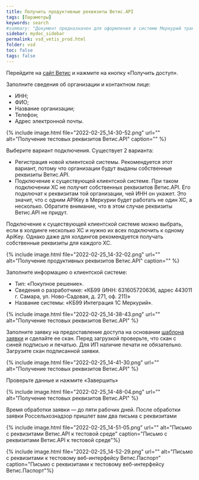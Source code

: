 ```yaml
---
title: Получить продуктивные реквизиты Ветис.API
tags: [Параметры]
keywords: search
#summary: "Документ предназначен для оформления в системе Меркурий транспортной партии."
sidebar: mydoc_sidebar
permalink: vsd_vetis_prod.html
folder: vsd
toc: false
tags: false
---
```


<style>
.result {
background-color: #000000;
border: 1px solid #dedede;
padding: 10px;
margin-top: 10px;
margin-bottom: 10px;
}
</style>


Перейдите на [сайт Ветис](https://aplms.vetrf.ru/pub/) и нажмите на кнопку «Получить доступ».

Заполните сведения об организации и контактном лице:
* ИНН;
* ФИО;
* Название организации;
* Телефон;
* Адрес электронной почты.

{% include image.html file="2022-02-25_14-30-52.png" url="" alt="Получение тестовых реквизитов Ветис.API" caption="" %}

Выберите вариант подключения. Существует 2 варианта:
* Регистрация новой клиентской системы. Рекомендуется этот вариант, потому что организации будут выданы собственные реквизиты Ветис.API.
* Подключение к существующей клиентской системе. При таком подключении ХС не получит собственных реквизитов Ветис.API. Его подключат к реквизитам той организации, чей ИНН он укажет. Это значит, что с одним APIKey в Меркурии будет работать не один ХС, а несколько. Обратите внимание, что в этом случае реквизиты Ветис.API не придут.

Подключение к существующей клиентской системе можно выбрать, если в холдинге несколько ХС и нужно их всех подключить к одному ApiKey. Однако даже для холдингов рекомендуется получать собственные реквизиты для каждого ХС.

{% include image.html file="2022-02-25_14-32-02.png" url="" alt="Получение продуктивных реквизитов Ветис.API" caption="" %}

Заполните информацию о клиентской системе:
* Тип: «Покупное решение». 
* Сведения о разработчике: «КБ99 (ИНН: 631605720636, адрес 443011 г. Самара, ул. Ново-Садовая, д. 271, оф. 211)»
* Название системы: «КБ99 Интеграция 1С Меркурий».
 
{% include image.html file="2022-02-25_14-38-43.png" url="" alt="Получение тестовых реквизитов Ветис.API" %}

Заполните заявку на предоставление доступа на основании [шаблона заявки]() и сделайте ее скан. Перед загрузкой проверьте, что скан с синей подписью и печатью. Для ИП наличие печати не обязательно.
Загрузите скан подписанной заявки.

{% include image.html file="2022-02-25_14-41-30.png" url="" alt="Получение тестовых реквизитов Ветис.API" %}

Проверьте данные и нажмите «Завершить»

{% include image.html file="2022-02-25_14-48-04.png" url="" alt="Получение тестовых реквизитов Ветис.API" %}

Время обработки заявки — до пяти рабочих дней. После обработки заявки Россельхознадзор пришлет вам два письма с реквизитами

{% include image.html file="2022-02-25_14-51-05.png" url="" alt="Письмо с реквизитами Ветис.API к тестовой среде" caption="Письмо с реквизитами Ветис.API к тестовой среде"%}

{% include image.html file="2022-02-25_14-52-29.png" url="" alt="Письмо с реквизитами к тестовому веб-интерфейсу Ветис.Паспорт" caption="Письмо с реквизитами к тестовому веб-интерфейсу Ветис.Паспорт"%}
